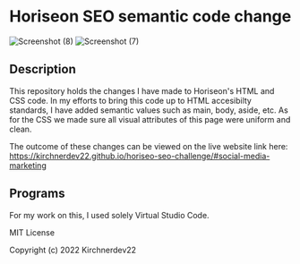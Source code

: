 # Horiseon SEO semantic code change

![Screenshot (8)](https://user-images.githubusercontent.com/114694410/196015872-dda10396-a796-4234-af27-323e7d390488.png)
![Screenshot (7)](https://user-images.githubusercontent.com/114694410/196015874-2cb04c00-8703-473f-8afb-321dd5f79f6c.png)

## Description

This repository holds the changes I have made to Horiseon's HTML and CSS code. In my efforts to bring this code up to HTML accesibilty standards, I have added semantic values such as main, body, aside, etc. As for the CSS we made sure all visual attributes of this page were uniform and clean.

The outcome of these changes can be viewed on the live website link here: https://kirchnerdev22.github.io/horiseo-seo-challenge/#social-media-marketing

## Programs 

For my work on this, I used solely Virtual Studio Code.

MIT License

Copyright (c) 2022 Kirchnerdev22
